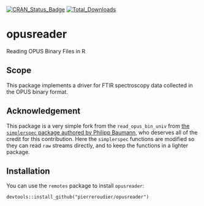 [![CRAN_Status_Badge](http://www.r-pkg.org/badges/version/opusreader)](https://cran.r-project.org/package=opusreader)
[![Total_Downloads](http://cranlogs.r-pkg.org/badges/grand-total/opusreader)](https://cran.r-project.org/package=opusreader)

# opusreader

Reading OPUS Binary Files in R

## Scope

This package implements a driver for FTIR spectroscopy data collected in the OPUS binary format. 

## Acknowledgement

This package is a very simple fork from the `read_opus_bin_univ` from [the `simplerspec` package authored by Philipp Baumann](https://github.com/philipp-baumann/simplerspec), who deserves all of the credit for this contribution. Here the `simplerspec` functions are modified so they can read `raw` streams directly, and to keep the functions in a lighter package.
 
## Installation

You can use the `remotes` package to install `opusreader`:

`devtools::install_github("pierreroudier/opusreader")`
